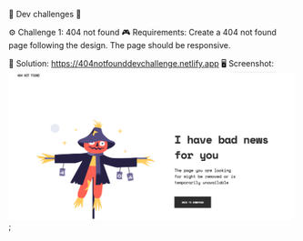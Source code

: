 🌟 Dev challenges 🌟

⚙️ Challenge 1: 404 not found
🎮 Requirements: Create a 404 not found page following the design. The page should be responsive.

🚀 Solution: https://404notfounddevchallenge.netlify.app
🖥 Screenshot:  ![](./img/screenshot1.png);
